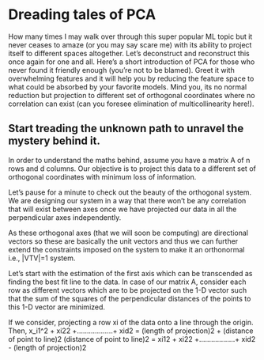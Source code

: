 # Dreading tales of PCA

How many times I may walk over through this super popular ML topic but it never ceases to amaze (or you may say scare me) with its ability to project itself to different spaces altogether. Let’s deconstruct and reconstruct this once again for one and all.
Here’s a short introduction of PCA for those who never found it friendly enough (you’re not to be blamed). Greet it with overwhelming features and it will help you by reducing the feature space to what could be absorbed by your favorite models. Mind you, its no normal reduction but projection to different set of orthogonal coordinates where no correlation can exist (can you foresee elimination of multicollinearity here!).

## Start treading the unknown path to unravel the mystery behind it.  
In order to understand the maths behind, assume you have a matrix A of n rows and d columns. Our objective is to project this data to a different set of orthogonal coordinates with minimum loss of information.

Let’s pause for a minute to check out the beauty of the orthogonal system. We are designing our system in a way that there won’t be any correlation that will exist between axes once we have projected our data in all the perpendicular axes independently.

As these orthogonal axes (that we will soon be computing) are directional vectors so these are basically the unit vectors and thus we can further extend the constraints imposed on the system to make it an orthonormal i.e., |VTV|=1 system.

Let’s start with the estimation of the first axis which can be transcended as finding the best fit line to the data.  In case of our matrix A, consider each row as different vectors which are to be projected on the 1-D vector such that the sum of the squares of the perpendicular distances of the points to this 1-D vector are minimized.

If we consider, projecting a row xi of the data onto a line through the origin. Then,
x_i1^2 + xi22 +………………+ xid2 = (length of projection)2 + (distance of point to line)2
(distance of point to line)2 = xi12 + xi22 +………………+ xid2 - (length of projection)2 

